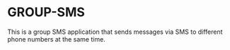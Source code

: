 # GROUP-SMS
This is a group SMS application that sends messages via SMS to different phone numbers at the same time.
